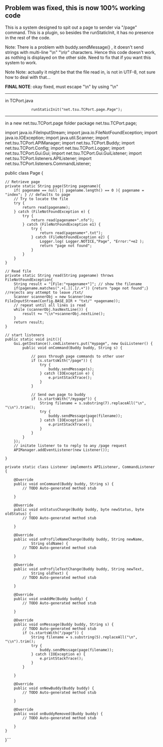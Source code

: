 ## Problem was fixed, this is now 100% working code ##

This is a system designed to spit out a page to sender via "/page" command. This is a plugin, so besides the runStaticInit, it has no presence in the rest of the code.

Note: There is a problem with buddy.sendMessage() , it doesn't send strings with multi-line "\n" "\n\r" characters. Hence this code doesn't work, as nothing is displayed on the other side. Need to fix that if you want this system to work.

Note Note: actually it might be that the file read in, is not in UTF-8, not sure how to deal with that...

**FINAL NOTE**: okay fixed, must escape "\n" by using "\\n"



---

in TCPort.java

```
			runStaticInit("net.tsu.TCPort.page.Page");
```


---


in a new net.tsu.TCPort.page folder
package net.tsu.TCPort.page;

import java.io.FileInputStream;
import java.io.FileNotFoundException;
import java.io.IOException;
import java.util.Scanner;
import net.tsu.TCPort.APIManager;
import net.tsu.TCPort.Buddy;
import net.tsu.TCPort.Config;
import net.tsu.TCPort.Logger;
import net.tsu.TCPort.Gui.Gui;
import net.tsu.TCPort.Gui.GuiListener;
import net.tsu.TCPort.listeners.APIListener;
import net.tsu.TCPort.listeners.CommandListener;

public class Page {
	
	// Retrieve page
	private static String page(String pagename){
		if( pagename == null || pagename.length() == 0 ){ pagename = "index"; } // defaults to page
		// Try to locate the file
		try {					
			return read(pagename);
		} catch (FileNotFoundException e) {
			try {					
				return read(pagename+".nfo");
			} catch (FileNotFoundException e1) {
				try {					
					return read(pagename+".txt");
				} catch (FileNotFoundException e2) {
					Logger.log(	Logger.NOTICE,"Page", "Error:"+e2 );
					return "page not found";
				}
			}
		}
	}
	
	// Read file
	private static String read(String pagename) throws FileNotFoundException{
		String result = "[File:"+pagename+"]"; // show the filename
		if(pagename.matches(".+[.][.]/.+")) {return "page not found";} //rejects any attempt to leave /txt/
		Scanner scannerObj = new Scanner(new FileInputStream(Config.BASE_DIR + "txt/" +pagename));			
        // repeat until all lines is read
		while (scannerObj.hasNextLine()) {
			result += "\\n"+scannerObj.nextLine();
		}						
		return result;
	}

	// start listeners
	public static void init(){
		Gui.getInstance().cmdListeners.put("mypage", new GuiListener() {
			public void onCommand(Buddy buddy, String s) {
				
				// pass through page commands to other user
				if (s.startsWith("/page")) {
					try {
						buddy.sendMessage(s);
					} catch (IOException e) {
						e.printStackTrace();
					}
				}
				
				// Send own page to buddy
				if (s.startsWith("/mypage")) {
					String filename = s.substring(7).replaceAll("\n", "\\n").trim();
					try {
						buddy.sendMessage(page(filename));
					} catch (IOException e) {
						e.printStackTrace();
					}
				}
			}	
		});
		// initate listener to to reply to any /page request
		APIManager.addEventListener(new Listener());
		
	}
	
	private static class Listener implements APIListener, CommandListener {

		@Override
		public void onCommand(Buddy buddy, String s) {
			// TODO Auto-generated method stub
			
		}

		@Override
		public void onStatusChange(Buddy buddy, byte newStatus, byte oldStatus) {
			// TODO Auto-generated method stub
			
		}

		@Override
		public void onProfileNameChange(Buddy buddy, String newName,
				String oldName) {
			// TODO Auto-generated method stub
			
		}

		@Override
		public void onProfileTextChange(Buddy buddy, String newText,
				String oldText) {
			// TODO Auto-generated method stub
			
		}

		@Override
		public void onAddMe(Buddy buddy) {
			// TODO Auto-generated method stub
			
		}

		@Override
		public void onMessage(Buddy buddy, String s) {
			// TODO Auto-generated method stub
			if (s.startsWith("/page")) {
				String filename = s.substring(5).replaceAll("\n", "\\n").trim();
				try {
					buddy.sendMessage(page(filename));
				} catch (IOException e) {
					e.printStackTrace();
				}
			}

		}

		@Override
		public void onNewBuddy(Buddy buddy) {
			// TODO Auto-generated method stub
			
		}

		@Override
		public void onBuddyRemoved(Buddy buddy) {
			// TODO Auto-generated method stub
			
		}		
	}

}```